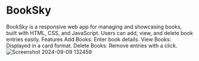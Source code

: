 # BookSky
BookSky is a responsive web app for managing and showcasing books, built with HTML, CSS, and JavaScript. Users can add, view, and delete book entries easily.  Features Add Books: Enter book 
details. View Books: Displayed in a card format. Delete Books: Remove entries with a click.
![Screenshot 2024-09-09 132459](https://github.com/user-attachments/assets/ab383a05-9528-4603-a247-27ab39e12413)
